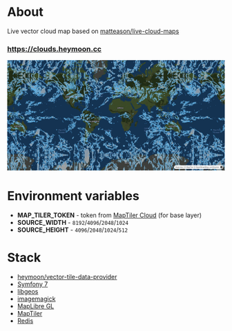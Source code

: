 # About
Live vector cloud map based on [matteason/live-cloud-maps](https://github.com/matteason/live-cloud-maps)

### <https://clouds.heymoon.cc>
![Preview](screenshot.png)

# Environment variables
* **MAP_TILER_TOKEN** - token from [MapTiler Cloud](https://cloud.maptiler.com/account/keys/) (for base layer)
* **SOURCE_WIDTH** - `8192`/`4096`/`2048`/`1024`
* **SOURCE_HEIGHT** - `4096`/`2048`/`1024`/`512`

# Stack
* [heymoon/vector-tile-data-provider](https://packagist.org/packages/heymoon/vector-tile-data-provider)
* [Symfony 7](https://symfony.com/7)
* [libgeos](https://libgeos.org)
* [imagemagick](https://imagemagick.org)
* [MapLibre GL](https://maplibre.org)
* [MapTiler](https://www.maptiler.com)
* [Redis](https://redis.io)
